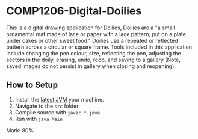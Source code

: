 
# COMP1206-Digital-Doilies

This is a digital drawing application for Doilies, Doilies are a "a small ornamental mat made of lace or paper with a lace pattern, put on a plate under cakes or other sweet food."
Doilies use a repeated or reflected pattern across a circular or square frame.
Tools included in this application include changing the pen colour, size, reflecting the pen, adjusting the sectors in the doily, erasing, undo, redo, and saving to a gallery (Note, saved images do not persist in gallery when closing and reopening).

## How to Setup
1. Install the [latest JVM](https://java.com/en/download/) your machine.
2. Navigate to the `src` folder
3. Compile source with `javac *.java`
4. Run with `java Main`

Mark: 80%

